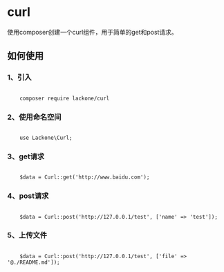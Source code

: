 # curl
使用composer创建一个curl组件，用于简单的get和post请求。


## 如何使用

### 1、引入
<code>
    composer require lackone/curl
</code>

### 2、使用命名空间
<code>
    use Lackone\Curl;
</code>

### 3、get请求
<code>
    $data = Curl::get('http://www.baidu.com');
</code>

### 4、post请求
<code>
    $data = Curl::post('http://127.0.0.1/test', ['name' => 'test']);
</code>

### 5、上传文件
<code>
    $data = Curl::post('http://127.0.0.1/test', ['file' => '@./README.md']);
</code>

